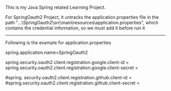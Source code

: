 ﻿This is my Java Spring related Learning Project.

For SpringOauth2 Project, it untracks the application.properties file in the path "\...\SpringOauth2\src\main\resources\application.properties", 
which contains the credential information, so we must add it before run it

-----------------------------------------------------------------------------------------------------------------
Following is the example for application.properties

spring.application.name=SpringOauth2

spring.security.oauth2.client.registration.google.client-id = 
spring.security.oauth2.client.registration.google.client-secret =

#spring. security.oauth2.client.registration.github.client-id = 
#spring.security.oauth2.client.registration.github.client-secret = 
